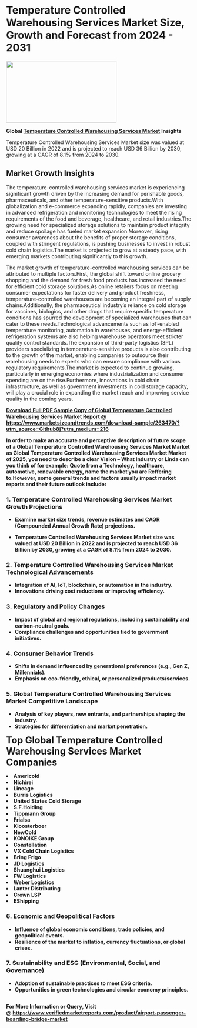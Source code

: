 <H1>Temperature Controlled Warehousing Services Market Size, Growth and Forecast from 2024 - 2031</H1><img class="aligncenter size-medium wp-image-584254" src="https://thirdeyenews.in/wp-content/uploads/2024/09/Global-Market-Research-300x168.jpeg" alt="" width="300" height="168" /><p><strong>Global&nbsp;<a href="https://www.marketsizeandtrends.com/download-sample/263470/?utm_source=Github8j?utm_medium=216">Temperature Controlled Warehousing Services Market</a> Insights</strong></p><p>Temperature Controlled Warehousing Services Market size was valued at USD 20 Billion in 2022 and is projected to reach USD 36 Billion by 2030, growing at a CAGR of 8.1% from 2024 to 2030.</p><p><h2>Market Growth Insights</h2> <p>The temperature-controlled warehousing services market is experiencing significant growth driven by the increasing demand for perishable goods, pharmaceuticals, and other temperature-sensitive products.With globalization and e-commerce expanding rapidly, companies are investing in advanced refrigeration and monitoring technologies to meet the rising requirements of the food and beverage, healthcare, and retail industries.The growing need for specialized storage solutions to maintain product integrity and reduce spoilage has fueled market expansion.Moreover, rising consumer awareness about the benefits of proper storage conditions, coupled with stringent regulations, is pushing businesses to invest in robust cold chain logistics.The market is projected to grow at a steady pace, with emerging markets contributing significantly to this growth.</p> <p><strong><a href="#"></a></strong></p> <p>The market growth of temperature-controlled warehousing services can be attributed to multiple factors.First, the global shift toward online grocery shopping and the demand for fresh food products has increased the need for efficient cold storage solutions.As online retailers focus on meeting consumer expectations for faster delivery and product freshness, temperature-controlled warehouses are becoming an integral part of supply chains.Additionally, the pharmaceutical industry’s reliance on cold storage for vaccines, biologics, and other drugs that require specific temperature conditions has spurred the development of specialized warehouses that can cater to these needs.Technological advancements such as IoT-enabled temperature monitoring, automation in warehouses, and energy-efficient refrigeration systems are also helping warehouse operators meet stricter quality control standards.The expansion of third-party logistics (3PL) providers specializing in temperature-sensitive products is also contributing to the growth of the market, enabling companies to outsource their warehousing needs to experts who can ensure compliance with various regulatory requirements.The market is expected to continue growing, particularly in emerging economies where industrialization and consumer spending are on the rise.Furthermore, innovations in cold chain infrastructure, as well as government investments in cold storage capacity, will play a crucial role in expanding the market reach and improving service quality in the coming years.</p> <p><strong><a href="#"></p><p><span class=""><strong>Download Full PDF Sample Copy of Global Temperature Controlled Warehousing Services Market Report</strong> @ <a href="https://www.marketsizeandtrends.com/download-sample/263470/?utm_source=Github8j?utm_medium=216" target="_blank">https://www.marketsizeandtrends.com/download-sample/263470/?utm_source=Github8j?utm_medium=216</a></span></p><p>In order to make an accurate and perceptive description of future scope of a Global&nbsp;Temperature Controlled Warehousing Services Market Market as Global&nbsp;Temperature Controlled Warehousing Services Market Market of 2025, you need to describe a clear Vision &ndash; What Industry or Linda can you think of for example: Quote from a Technology, healthcare, automotive, renewable energy, name the market you are Reffering to.However, some general trends and factors usually impact market reports and their future outlook include:</p><h3>1.&nbsp;<strong>Temperature Controlled Warehousing Services Market Growth Projections</strong></h3><ul><li>Examine market size trends, revenue estimates and CAGR (Compounded Annual Growth Rate) projections.</li><li><p>Temperature Controlled Warehousing Services Market size was valued at USD 20 Billion in 2022 and is projected to reach USD 36 Billion by 2030, growing at a CAGR of 8.1% from 2024 to 2030.</p></li></ul><h3>2.&nbsp;<strong>Temperature Controlled Warehousing Services Market Technological Advancements</strong></h3><ul><li>Integration of AI, IoT, blockchain, or automation in the industry.</li><li>Innovations driving cost reductions or improving efficiency.</li></ul><h3>3.&nbsp;<strong>Regulatory and Policy Changes</strong></h3><ul><li>Impact of global and regional regulations, including sustainability and carbon-neutral goals.</li><li>Compliance challenges and opportunities tied to government initiatives.</li></ul><h3>4.&nbsp;<strong>Consumer Behavior Trends</strong></h3><ul><li>Shifts in demand influenced by generational preferences (e.g., Gen Z, Millennials).</li><li>Emphasis on eco-friendly, ethical, or personalized products/services.</li></ul><h3>5.&nbsp;<strong>Global Temperature Controlled Warehousing Services Market Competitive Landscape</strong></h3><ul><li>Analysis of key players, new entrants, and partnerships shaping the industry.</li><li>Strategies for differentiation and market penetration.</li></ul><p data-pm-slice="1 1 []"><span style="color: inherit; font-family: inherit; font-size: 25px;">Top Global Temperature Controlled Warehousing Services Market Companies</span></p><div class="" data-test-id=""><p><li>Americold</li><li> Nichirei</li><li> Lineage</li><li> Burris Logistics</li><li> United States Cold Storage</li><li> S.F.Holding</li><li> Tippmann Group</li><li> Frialsa</li><li> Kloosterboer</li><li> NewCold</li><li> KONOIKE Group</li><li> Constellation</li><li> VX Cold Chain Logistics</li><li> Bring Frigo</li><li> JD Logistics</li><li> Shuanghui Logistics</li><li> FW Logistics</li><li> Weber Logistics</li><li> Lanter Distributing</li><li> Crown LSP</li><li> EShipping</li></p></div><h3>6.&nbsp;<strong>Economic and Geopolitical Factors</strong></h3><ul><li>Influence of global economic conditions, trade policies, and geopolitical events.</li><li>Resilience of the market to inflation, currency fluctuations, or global crises.</li></ul><h3>7.&nbsp;<strong>Sustainability and ESG (Environmental, Social, and Governance)</strong></h3><ul><li>Adoption of sustainable practices to meet ESG criteria.</li><li>Opportunities in green technologies and circular economy principles.</li></ul><h2><strong style="font-size: 14px;">For More Information or Query, Visit @&nbsp;</strong><a style="background-color: #ffffff; font-size: 14px;" href="https://www.marketsizeandtrends.com/report/temperature-controlled-warehousing-services-market/" target="_blank">https://www.verifiedmarketreports.com/product/airport-passenger-boarding-bridge-market</a></h2>